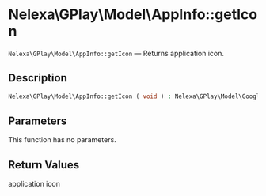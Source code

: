 # Nelexa\GPlay\Model\AppInfo::getIcon
`Nelexa\GPlay\Model\AppInfo::getIcon` — Returns application icon.

## Description
```php
Nelexa\GPlay\Model\AppInfo::getIcon ( void ) : Nelexa\GPlay\Model\GoogleImage
```

## Parameters
This function has no parameters.

## Return Values
application icon

